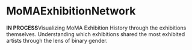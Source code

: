 # MoMAExhibitionNetwork
**IN PROCESS**Visualizing MoMA Exhibition History through the exhibitions themselves. Understanding which exhibitions shared the most exhibited artists through the lens of binary gender.
